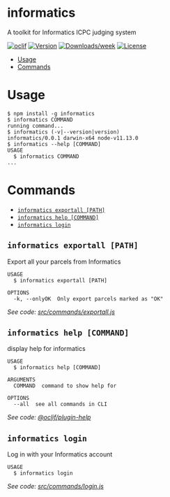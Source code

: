 informatics
===========

A toolkit for Informatics ICPC judging system

[![oclif](https://img.shields.io/badge/cli-oclif-brightgreen.svg)](https://oclif.io)
[![Version](https://img.shields.io/npm/v/informatics.svg)](https://npmjs.org/package/informatics)
[![Downloads/week](https://img.shields.io/npm/dw/informatics.svg)](https://npmjs.org/package/informatics)
[![License](https://img.shields.io/npm/l/informatics.svg)](https://github.com/gbougakov/informatics-toolkit/blob/master/package.json)

<!-- toc -->
* [Usage](#usage)
* [Commands](#commands)
<!-- tocstop -->
# Usage
<!-- usage -->
```sh-session
$ npm install -g informatics
$ informatics COMMAND
running command...
$ informatics (-v|--version|version)
informatics/0.0.1 darwin-x64 node-v11.13.0
$ informatics --help [COMMAND]
USAGE
  $ informatics COMMAND
...
```
<!-- usagestop -->
# Commands
<!-- commands -->
* [`informatics exportall [PATH]`](#informatics-exportall-path)
* [`informatics help [COMMAND]`](#informatics-help-command)
* [`informatics login`](#informatics-login)

## `informatics exportall [PATH]`

Export all your parcels from Informatics

```
USAGE
  $ informatics exportall [PATH]

OPTIONS
  -k, --onlyOK  Only export parcels marked as "OK"
```

_See code: [src/commands/exportall.js](https://github.com/gbougakov/informatics-toolkit/blob/v0.0.1/src/commands/exportall.js)_

## `informatics help [COMMAND]`

display help for informatics

```
USAGE
  $ informatics help [COMMAND]

ARGUMENTS
  COMMAND  command to show help for

OPTIONS
  --all  see all commands in CLI
```

_See code: [@oclif/plugin-help](https://github.com/oclif/plugin-help/blob/v2.2.1/src/commands/help.ts)_

## `informatics login`

Log in with your Informatics account

```
USAGE
  $ informatics login
```

_See code: [src/commands/login.js](https://github.com/gbougakov/informatics-toolkit/blob/v0.0.1/src/commands/login.js)_
<!-- commandsstop -->
